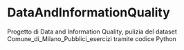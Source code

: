 # DataAndInformationQuality
Progetto di Data and Information Quality, pulizia del dataset Comune_di_Milano_Pubblici_esercizi tramite codice Python
